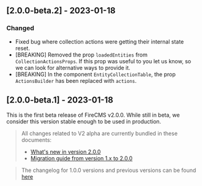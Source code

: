 ## [2.0.0-beta.2] - 2023-01-18

### Changed
- Fixed bug where collection actions were getting their internal state reset.
- [BREAKING] Removed the prop `loadedEntities` from `CollectionActionsProps`. If
this prop was useful to you let us know, so we can look for alternative ways to
provide it.
- [BREAKING] In the component `EntityCollectionTable`, the prop `ActionsBuilder`
has been replaced with `actions`.


## [2.0.0-beta.1] - 2023-01-18

This is the first beta release of FireCMS v2.0.0. 
While still in beta, we consider this version stable enough to be used in production.

> All changes related to V2 alpha are currently bundled in these documents:
> - [What's new in version 2.0.0](https://firecms.co/docs/new_in_v2)
> - [Migration guide from version 1.x to 2.0.0](https://firecms.co/docs/migrating_from_v1)

> The changelog for 1.0.0 versions and previous versions can be found [here](https://firecms.co/docs/1.0.0/changelog)
